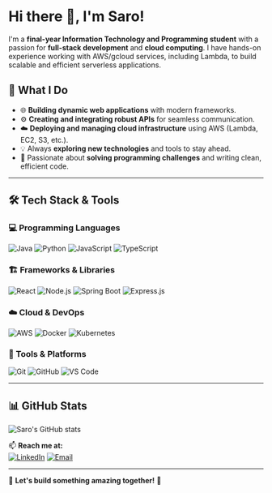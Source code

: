 # Hi there 👋, I'm Saro! 

I'm a **final-year Information Technology and Programming student** with a passion for **full-stack development** and **cloud computing**. I have hands-on experience working with AWS/gcloud services, including Lambda, to build scalable and efficient serverless applications.

## 🚀 What I Do
- 🌐 **Building dynamic web applications** with modern frameworks.
- ⚙️ **Creating and integrating robust APIs** for seamless communication.
- ☁️ **Deploying and managing cloud infrastructure** using AWS (Lambda, EC2, S3, etc.).
- 💡 Always **exploring new technologies** and tools to stay ahead.
- 🧠 Passionate about **solving programming challenges** and writing clean, efficient code.

---

## 🛠 Tech Stack & Tools

### 💻 Programming Languages
![Java](https://img.shields.io/badge/Java-%23ED8B00.svg?style=flat&logo=java&logoColor=white)
![Python](https://img.shields.io/badge/Python-%233776AB.svg?style=flat&logo=python&logoColor=white)
![JavaScript](https://img.shields.io/badge/JavaScript-%23F7DF1E.svg?style=flat&logo=javascript&logoColor=black)
![TypeScript](https://img.shields.io/badge/TypeScript-%23007ACC.svg?style=flat&logo=typescript&logoColor=white)

### 🏗️ Frameworks & Libraries
![React](https://img.shields.io/badge/React-%2361DAFB.svg?style=flat&logo=react&logoColor=black)
![Node.js](https://img.shields.io/badge/Node.js-%23339933.svg?style=flat&logo=nodedotjs&logoColor=white)
![Spring Boot](https://img.shields.io/badge/Spring_Boot-%236DB33F.svg?style=flat&logo=springboot&logoColor=white)
![Express.js](https://img.shields.io/badge/Express.js-%23404D59.svg?style=flat&logo=express&logoColor=white)

### ☁️ Cloud & DevOps
![AWS](https://img.shields.io/badge/AWS-%23FF9900.svg?style=flat&logo=amazonaws&logoColor=white)
![Docker](https://img.shields.io/badge/Docker-%230db7ed.svg?style=flat&logo=docker&logoColor=white)
![Kubernetes](https://img.shields.io/badge/Kubernetes-%23326CE5.svg?style=flat&logo=kubernetes&logoColor=white)

### 🔧 Tools & Platforms
![Git](https://img.shields.io/badge/Git-%23F05032.svg?style=flat&logo=git&logoColor=white)
![GitHub](https://img.shields.io/badge/GitHub-%23121011.svg?style=flat&logo=github&logoColor=white)
![VS Code](https://img.shields.io/badge/VS_Code-%23007ACC.svg?style=flat&logo=visualstudiocode&logoColor=white)

---

## 📊 GitHub Stats

![Saro's GitHub stats](https://github-readme-stats.vercel.app/api?username=saro&show_icons=true&theme=radical)

📫 **Reach me at:**  
[![LinkedIn](https://img.shields.io/badge/LinkedIn-%230077B5.svg?style=flat&logo=linkedin&logoColor=white)](https://www.linkedin.com/in/saro-ismailzada-a38620346/)
[![Email](https://img.shields.io/badge/Email-D14836?style=flat&logo=gmail&logoColor=white)](mailto:sarosamall1993@gmail.com)

---

🌟 **Let's build something amazing together!** 🚀
